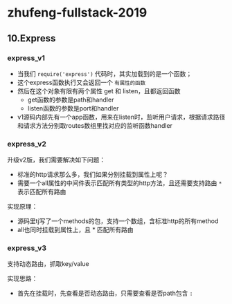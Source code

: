 # zhufeng-fullstack-2019

## 10.Express

### express_v1

* 当我们 `require('express')` 代码时，其实加载到的是一个函数；
* 这个express函数执行又会返回一个 `有属性的函数`
* 然后在这个对象有限有两个属性 get 和 listen，且都返回函数
  * get函数的参数是path和handler
  * listen函数的参数是port和handler
* v1源码内部先有一个app函数，用来在listen时，监听用户请求，根据请求路径和请求方法分别取routes数组里找对应的监听函数handler

### express_v2

升级v2版，我们需要解决如下问题：

* 标准的http请求那么多，我们如果分别挂载到属性上呢？
* 需要一个all属性的中间件表示匹配所有类型的http方法，且还需要支持路由 `*` 表示匹配所有路由

实现原理：

* 源码里tj写了一个methods的包，支持一个数组，含标准http的所有method
* all也同时挂载到属性上，且 * 匹配所有路由

### express_v3

支持动态路由，抓取key/value

实现思路：

* 首先在挂载时，先查看是否动态路由，只需要查看是否path包含 `:`